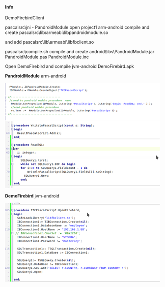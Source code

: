 #### Info

DemoFirebirdClient

pascalsrc\jni - PandroidModule
open project1
arm-android compile and create 
pascalsrc\lib\armeabi\libpandroidmodule.so

and add 
pascalsrc\lib\armeabi\libfbclient.so

pascalsrc\compile.sh
compile and create 
android\libs\PandroidModule.jar
PandroidModule.pas
PandroidModule.inc

Open DemoFirebird and compile jvm-android 
DemoFirebird.apk

__PandroidModule__ arm-android

![GitHub Logo](/images/PandroidModule1.png) 
![GitHub Logo](/images/PandroidModule2.png)

__DemoFirebird__ jvm-android

![GitHub Logo](/images/DemoFirebird.png)  
